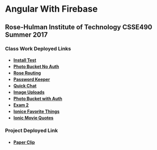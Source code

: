 # Angular With Firebase

## Rose-Hulman Institute of Technology CSSE490 Summer 2017 

### Class Work Deployed Links

<html>
<body>
<ul>
 <h4>
 <li style="margin:4px;"><a href='https://yoons1-default.firebaseapp.com/'> Install Test</a></li>
 <li style="margin:4px;"><a href='https://yoons1-photo-bucket.firebaseapp.com/'> Photo Bucket No Auth</a></li>
 <li style="margin:4px;"><a href='https://yoons1-default.firebaseapp.com/'> Rose Routing</a></li>
 <li style="margin:4px;"><a href='https://yoons1-password-keeper.firebaseapp.com/'> Password Keeper</a></li>
 <li style="margin:4px;"><a href='https://yoons1-quick-chat.firebaseapp.com/'> Quick Chat</a></li>
 <li style="margin:4px;"><a href='https://yoons1-image-uploads.firebaseapp.com'> Image Uploads</a></li>
 <li style="margin:4px;"><a href='https://yoons1-photo-bucket.firebaseapp.com'> Photo Bucket with Auth</a></li>
 <li style="margin:4px;"><a href='https://exam-2c9c8.firebaseapp.com/'> Exam 2</a></li>
 <li style="margin:4px;"><a href='https://yoons1-favorite-things.firebaseapp.com'> Ionice Favorite Things</a></li>
 <li style="margin:4px;"><a href='https://yoons1-movie-quotes.firebaseapp.com'> Ionic Movie Quotes</a></li>
 </h4>
</ul>

</body>
</html>


 ### Project Deployed Link
 <html>
 <body>
 <ul>
 <h4>
 <li style="margin:4px;"><a href='https://paper-clip-2d29f.firebaseapp.com/'> Paper Clip</a></li>
 </h4>
 </ul>
 </body>
 </html>